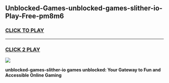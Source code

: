 
## Unblocked-Games-unblocked-games-slither-io-Play-Free-pm8m6
<h3>
<a href="https://premium76.site?title=unblocked-games-slither-io&ref=20A">CLICK TO PLAY</a></h3>
<hr>

<h3>
<a href="https://premium76.site?title=unblocked-games-slither-io&ref=20A">CLICK 2 PLAY</a>
  
</h3>

<a href="https://premium76.site?title=unblocked-games-slither-io&ref=20A"><img src="https://clearcache.store/games.png"></a>


**unblocked-games-slither-io games unblocked: Your Gateway to Fun and Accessible Online Gaming**
